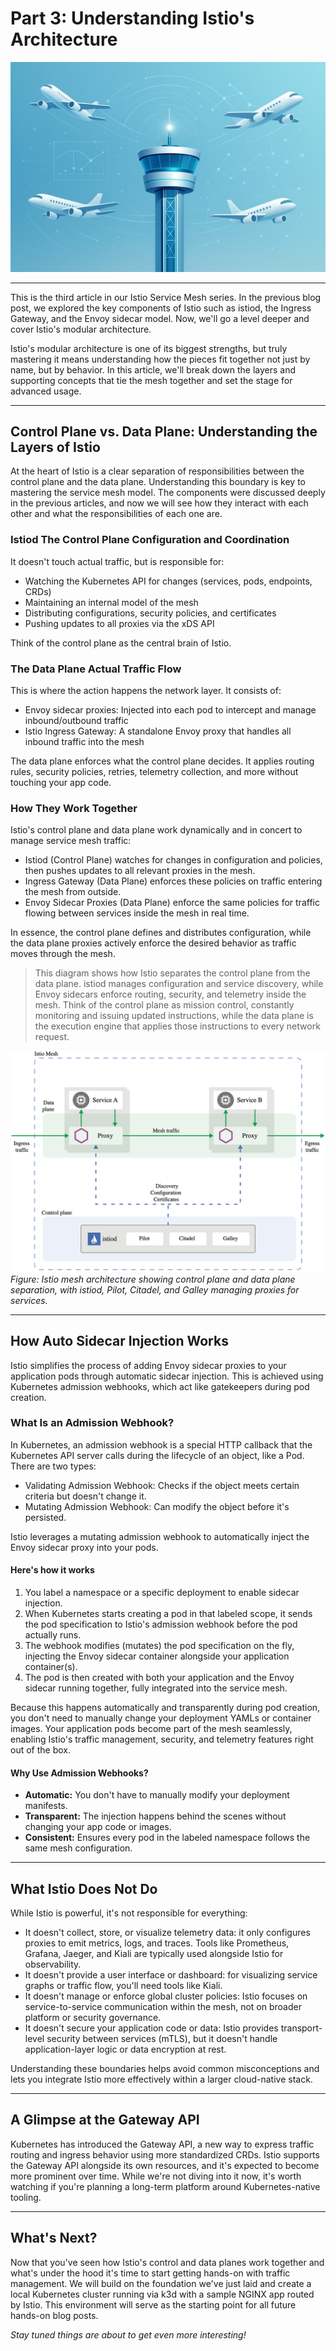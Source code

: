 # Part 3: Understanding Istio's Architecture

![Istio Control Plane and Data Plane](./image.png)

---

This is the third article in our Istio Service Mesh series. In the previous blog post, we explored the key components of Istio such as istiod, the Ingress Gateway, and the Envoy sidecar model. Now, we'll go a level deeper and cover Istio's modular architecture.

Istio's modular architecture is one of its biggest strengths, but truly mastering it means understanding how the pieces fit together not just by name, but by behavior. In this article, we'll break down the layers and supporting concepts that tie the mesh together and set the stage for advanced usage.

---

## Control Plane vs. Data Plane: Understanding the Layers of Istio
At the heart of Istio is a clear separation of responsibilities between the control plane and the data plane. Understanding this boundary is key to mastering the service mesh model. The components were discussed deeply in the previous articles, and now we will see how they interact with each other and what the responsibilities of each one are.

### Istiod The Control Plane Configuration and Coordination
It doesn't touch actual traffic, but is responsible for:
- Watching the Kubernetes API for changes (services, pods, endpoints, CRDs)
- Maintaining an internal model of the mesh
- Distributing configurations, security policies, and certificates
- Pushing updates to all proxies via the xDS API

Think of the control plane as the central brain of Istio.

### The Data Plane Actual Traffic Flow
This is where the action happens the network layer.
It consists of:
- Envoy sidecar proxies: Injected into each pod to intercept and manage inbound/outbound traffic
- Istio Ingress Gateway: A standalone Envoy proxy that handles all inbound traffic into the mesh

The data plane enforces what the control plane decides. It applies routing rules, security policies, retries, telemetry collection, and more without touching your app code.

### How They Work Together
Istio's control plane and data plane work dynamically and in concert to manage service mesh traffic:
- Istiod (Control Plane) watches for changes in configuration and policies, then pushes updates to all relevant proxies in the mesh.
- Ingress Gateway (Data Plane) enforces these policies on traffic entering the mesh from outside.
- Envoy Sidecar Proxies (Data Plane) enforce the same policies for traffic flowing between services inside the mesh in real time.

In essence, the control plane defines and distributes configuration, while the data plane proxies actively enforce the desired behavior as traffic moves through the mesh.

> This diagram shows how Istio separates the control plane from the data plane. istiod manages configuration and service discovery, while Envoy sidecars enforce routing, security, and telemetry inside the mesh. Think of the control plane as mission control, constantly monitoring and issuing updated instructions, while the data plane is the execution engine that applies those instructions to every network request.    

![Istio Mesh Architecture Diagram](./image2.png)
*Figure: Istio mesh architecture showing control plane and data plane separation, with istiod, Pilot, Citadel, and Galley managing proxies for services.*

---

## How Auto Sidecar Injection Works
Istio simplifies the process of adding Envoy sidecar proxies to your application pods through automatic sidecar injection. This is achieved using Kubernetes admission webhooks, which act like gatekeepers during pod creation.

### What Is an Admission Webhook?
In Kubernetes, an admission webhook is a special HTTP callback that the Kubernetes API server calls during the lifecycle of an object, like a Pod. There are two types:
- Validating Admission Webhook: Checks if the object meets certain criteria but doesn't change it.
- Mutating Admission Webhook: Can modify the object before it's persisted.

Istio leverages a mutating admission webhook to automatically inject the Envoy sidecar proxy into your pods.

#### Here's how it works
1. You label a namespace or a specific deployment to enable sidecar injection.
2. When Kubernetes starts creating a pod in that labeled scope, it sends the pod specification to Istio's admission webhook before the pod actually runs.
3. The webhook modifies (mutates) the pod specification on the fly, injecting the Envoy sidecar container alongside your application container(s).
4. The pod is then created with both your application and the Envoy sidecar running together, fully integrated into the service mesh.

Because this happens automatically and transparently during pod creation, you don't need to manually change your deployment YAMLs or container images. Your application pods become part of the mesh seamlessly, enabling Istio's traffic management, security, and telemetry features right out of the box.

#### Why Use Admission Webhooks?
- **Automatic:** You don't have to manually modify your deployment manifests.
- **Transparent:** The injection happens behind the scenes without changing your app code or images.
- **Consistent:** Ensures every pod in the labeled namespace follows the same mesh configuration.

---

## What Istio Does Not Do
While Istio is powerful, it's not responsible for everything:
- It doesn't collect, store, or visualize telemetry data: it only configures proxies to emit metrics, logs, and traces. Tools like Prometheus, Grafana, Jaeger, and Kiali are typically used alongside Istio for observability.
- It doesn't provide a user interface or dashboard: for visualizing service graphs or traffic flow, you'll need tools like Kiali.
- It doesn't manage or enforce global cluster policies: Istio focuses on service-to-service communication within the mesh, not on broader platform or security governance.
- It doesn't secure your application code or data: Istio provides transport-level security between services (mTLS), but it doesn't handle application-layer logic or data encryption at rest.

Understanding these boundaries helps avoid common misconceptions and lets you integrate Istio more effectively within a larger cloud-native stack.

---

## A Glimpse at the Gateway API
Kubernetes has introduced the Gateway API, a new way to express traffic routing and ingress behavior using more standardized CRDs. Istio supports the Gateway API alongside its own resources, and it's expected to become more prominent over time.
While we're not diving into it now, it's worth watching if you're planning a long-term platform around Kubernetes-native tooling.

---

## What's Next?
Now that you've seen how Istio's control and data planes work together and what's under the hood it's time to start getting hands-on with traffic management.
We will build on the foundation we've just laid and create a local Kubernetes cluster running via k3d with a sample NGINX app routed by Istio. This environment will serve as the starting point for all future hands-on blog posts.

*Stay tuned things are about to get even more interesting!*
